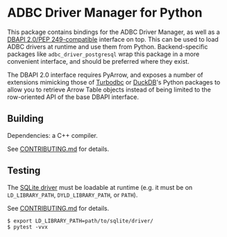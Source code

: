 <!---
  Licensed to the Apache Software Foundation (ASF) under one
  or more contributor license agreements.  See the NOTICE file
  distributed with this work for additional information
  regarding copyright ownership.  The ASF licenses this file
  to you under the Apache License, Version 2.0 (the
  "License"); you may not use this file except in compliance
  with the License.  You may obtain a copy of the License at

    http://www.apache.org/licenses/LICENSE-2.0

  Unless required by applicable law or agreed to in writing,
  software distributed under the License is distributed on an
  "AS IS" BASIS, WITHOUT WARRANTIES OR CONDITIONS OF ANY
  KIND, either express or implied.  See the License for the
  specific language governing permissions and limitations
  under the License.
-->

# ADBC Driver Manager for Python

This package contains bindings for the ADBC Driver Manager, as well as a
[DBAPI 2.0/PEP 249-compatible][dbapi] interface on top.  This can be used to
load ADBC drivers at runtime and use them from Python.  Backend-specific
packages like `adbc_driver_postgresql` wrap this package in a more convenient
interface, and should be preferred where they exist.

The DBAPI 2.0 interface requires PyArrow, and exposes a number of extensions
mimicking those of [Turbodbc][turbodbc] or [DuckDB][duckdb]'s Python packages
to allow you to retrieve Arrow Table objects instead of being limited to the
row-oriented API of the base DBAPI interface.

[dbapi]: https://peps.python.org/pep-0249/
[duckdb]: https://duckdb.org/docs/api/python/overview
[turbodbc]: https://turbodbc.readthedocs.io/en/latest/

## Building

Dependencies: a C++ compiler.

See [CONTRIBUTING.md](../../CONTRIBUTING.md) for details.

## Testing

The [SQLite driver](../../c/driver/sqlite/README.md) must be loadable
at runtime (e.g. it must be on `LD_LIBRARY_PATH`, `DYLD_LIBRARY_PATH`,
or `PATH`).

See [CONTRIBUTING.md](../../CONTRIBUTING.md) for details.

```shell
$ export LD_LIBRARY_PATH=path/to/sqlite/driver/
$ pytest -vvx
```
